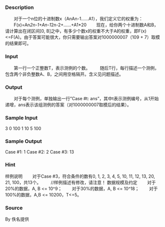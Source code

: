 
### Description
　　对于一个n位的十进制数x（AnAn-1……A1），我们定义它的权重为：
　　F(x)=An*2n-1+An-1*2n-2+……+A1*20
　　现在，给你两个十进制数A和B，请计算出在闭区间[0, B]之中，有多少个数x的权重不大于A的权重，即F(x)<=F(A)。由于答案可能很大，你只需要输出答案对1000000007（109 + 7）取模的结果即可。

### Input
　　第一行一个正整数T，表示测例的个数。
　　随后T行，每行描述一个测例，包含两个非负整数A、B，之间用空格隔开。含义见问题描述。

### Output
　　对于每个测例，单独输出一行”Case #t: ans”，其中t表示测例编号，从1开始递增，ans表示该组测例的答案（对1000000007取模后的结果）。

### Sample Input
3
0 100
1 10
5 100

### Sample Output
Case #1: 1
Case #2: 2
Case #3: 13

### Hint
样例说明
　　对于Case #3，符合条件的数有0, 1, 2, 3, 4, 5, 10, 11, 12, 13, 20, 21, 100，共13个。
　　//样例描述有修改，请注意！
数据规模及约定
　　对于20%的数据，A, B <= 10^9；
　　对于30%的数据，A, B <= 10^18；
　　对于100%的数据，A,B <= 10200，T<=5。

### Source
By 佚名提供